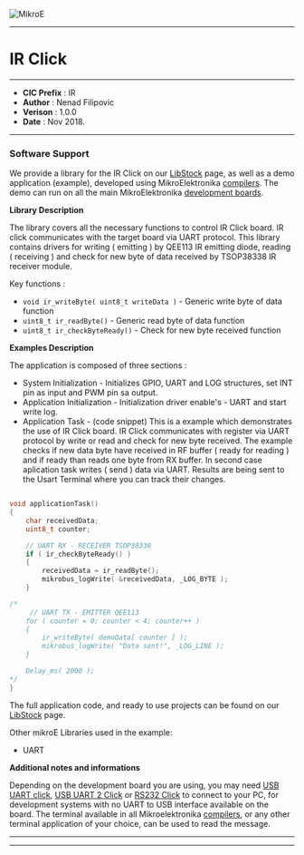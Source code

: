 ![MikroE](http://www.mikroe.com/img/designs/beta/logo_small.png)

---

# IR Click

---

- **CIC Prefix**  : IR
- **Author**      : Nenad Filipovic
- **Verison**     : 1.0.0
- **Date**        : Nov 2018.

---

### Software Support

We provide a library for the IR Click on our [LibStock](https://libstock.mikroe.com/projects/view/540/ir-click-example) 
page, as well as a demo application (example), developed using MikroElektronika 
[compilers](http://shop.mikroe.com/compilers). The demo can run on all the main 
MikroElektronika [development boards](http://shop.mikroe.com/development-boards).

**Library Description**

The library covers all the necessary functions to control IR Click board.
IR click communicates with the target board via UART protocol. 
This library contains drivers for writing ( emitting ) by QEE113 IR emitting diode, 
reading ( receiving ) and check for new byte of data received by TSOP38338 IR receiver module.

Key functions :

- ``` void ir_writeByte( uint8_t writeData ) ``` - Generic write byte of data function
- ``` uint8_t ir_readByte() ``` - Generic read byte of data function
- ``` uint8_t ir_checkByteReady() ``` - Check for new byte received function

**Examples Description**

The application is composed of three sections :

- System Initialization - Initializes GPIO, UART and LOG structures,
     set INT pin as input and PWM pin sa output.
- Application Initialization - Initialization driver enable's - UART and start write log.
- Application Task - (code snippet) This is a example which demonstrates the use of IR Click board.
     IR Click communicates with register via UART protocol by write or read and check for new byte received.
     The example checks if new data byte have received in RF buffer ( ready for reading )
     and if ready than reads one byte from RX buffer.
     In second case aplication task writes ( send ) data via UART.
     Results are being sent to the Usart Terminal where you can track their changes.


```.c

void applicationTask()
{
    char receivedData;
    uint8_t counter;

    // UART RX - RECEIVER TSOP38338
    if ( ir_checkByteReady() )
    {
        receivedData = ir_readByte();
        mikrobus_logWrite( &receivedData, _LOG_BYTE );
    }

/*
     // UART TX - EMITTER QEE113
    for ( counter = 0; counter < 4; counter++ )
    {
        ir_writeByte( demoData[ counter ] );
        mikrobus_logWrite( "Data sent!", _LOG_LINE );
    }

    Delay_ms( 2000 );
*/
}

```



The full application code, and ready to use projects can be found on our 
[LibStock](https://libstock.mikroe.com/projects/view/540/ir-click-example) page.

Other mikroE Libraries used in the example:

- UART


**Additional notes and informations**

Depending on the development board you are using, you may need 
[USB UART click](http://shop.mikroe.com/usb-uart-click), 
[USB UART 2 Click](http://shop.mikroe.com/usb-uart-2-click) or 
[RS232 Click](http://shop.mikroe.com/rs232-click) to connect to your PC, for 
development systems with no UART to USB interface available on the board. The 
terminal available in all Mikroelektronika 
[compilers](http://shop.mikroe.com/compilers), or any other terminal application 
of your choice, can be used to read the message.

---
---
